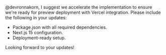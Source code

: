 @devronnakorn, I suggest we accelerate the implementation to ensure we're ready for preview deployment with Vercel integration. Please include the following in your updates:

- Package.json with all required dependencies.
- Next.js 15 configuration.
- Deployment-ready setup.

Looking forward to your updates!